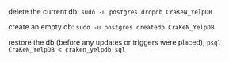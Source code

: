 delete the current db:
```sudo -u postgres dropdb CraKeN_YelpDB```

create an empty db:
```sudo -u postgres createdb CraKeN_YelpDB```

restore the db (before any updates or triggers were placed);
```psql CraKeN_YelpDB < craken_yelpdb.sql```